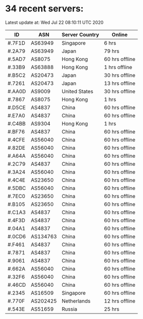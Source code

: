# 34 recent servers:

Latest update at: Wed Jul 22 08:10:11 UTC 2020

| ID | ASN | Server Country | Online |
| -- | --- | -------------- | ------ |
| #.7F1D | AS63949 | Singapore | 6 hrs |
| #.2A79 | AS63949 | Japan | 79 hrs |
| #.5AD7 | AS8075 | Hong Kong | 60 hrs offline |
| #.33B9 | AS63888 | Hong Kong | 1 hrs offline |
| #.B5C2 | AS20473 | Japan | 30 hrs offline |
| #.7261 | AS20473 | Japan | 13 hrs offline |
| #.AA0D | AS9009 | United States | 30 hrs offline |
| #.7867 | AS8075 | Hong Kong | 1 hrs |
| #.D5CE | AS4837 | China | 60 hrs offline |
| #.E7A0 | AS4837 | China | 60 hrs offline |
| #.C4BB | AS9304 | Hong Kong | 1 hrs |
| #.BF76 | AS4837 | China | 60 hrs offline |
| #.4CFE | AS56040 | China | 60 hrs offline |
| #.82DE | AS56040 | China | 60 hrs offline |
| #.A64A | AS56040 | China | 60 hrs offline |
| #.2C79 | AS4837 | China | 60 hrs offline |
| #.3A24 | AS56040 | China | 60 hrs offline |
| #.4C4E | AS23650 | China | 60 hrs offline |
| #.5DBC | AS56040 | China | 60 hrs offline |
| #.7EC0 | AS23650 | China | 60 hrs offline |
| #.B105 | AS23650 | China | 60 hrs offline |
| #.C1A3 | AS4837 | China | 60 hrs offline |
| #.4F3D | AS4837 | China | 60 hrs offline |
| #.04A1 | AS4837 | China | 60 hrs offline |
| #.0CD6 | AS134763 | China | 60 hrs offline |
| #.F461 | AS4837 | China | 60 hrs offline |
| #.7871 | AS4837 | China | 60 hrs offline |
| #.9061 | AS4837 | China | 60 hrs offline |
| #.662A | AS56040 | China | 60 hrs offline |
| #.32F6 | AS56040 | China | 60 hrs offline |
| #.46CD | AS56040 | China | 60 hrs offline |
| #.2345 | AS16509 | Singapore | 60 hrs offline |
| #.770F | AS202425 | Netherlands | 12 hrs offline |
| #.543E | AS51659 | Russia | 25 hrs |

